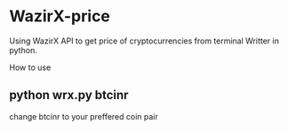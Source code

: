 # WazirX-price
Using WazirX API to get price of cryptocurrencies from terminal
Writter in python.

How to use 


## python wrx.py btcinr

change btcinr to your preffered coin pair
